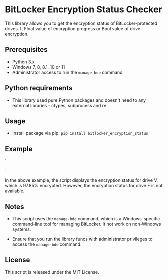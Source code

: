 # BitLocker Encryption Status Checker

This library allows you to get the encryption status of BitLocker-protected drives. It Float value of encryption progress or Bool value of drive encryption.


## Prerequisites

-   Python 3.x
-   Windows 7, 8, 8.1, 10 or 11
-   Administrator access to run the `manage-bde` command


## Python requirements

- This library used pure Python packages and doesn't need to any external libraries - ctypes, subprocess and re


## Usage

- Install package via pip:
   `pip install bitlocker_encryption_status`


## Example

`





`

In the above example, the script displays the encryption status for drive V, which is 97.85% encrypted. However, the encryption status for drive F is not available.

## Notes

-   This script uses the `manage-bde` command, which is a Windows-specific command-line tool for managing BitLocker. It not work on non-Windows systems.
    
-   Ensure that you run the library funcs with administrator privileges to access the `manage-bde` command.
    
    

## License

This script is released under the MIT License.
